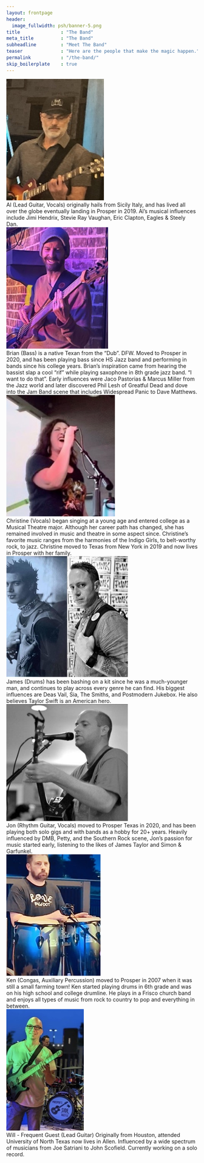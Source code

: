 ```yaml
---
layout: frontpage
header:
  image_fullwidth: psh/banner-5.png
title               : "The Band"
meta_title          : "The Band"
subheadline         : "Meet The Band"
teaser              : "Here are the people that make the magic happen."
permalink           : "/the-band/"
skip_boilerplate    : true
---
```


<div class="clearfix">
<div class="band-member">
<div class="band-member-image">
<img src="/images/psh/people/resized/al.jpg">
</div>
<div class="band-member-bio">
Al (Lead Guitar, Vocals) originally hails from Sicily Italy, and has lived all over the globe eventually landing in Prosper in 2019. Al’s musical influences include Jimi Hendrix, Stevie Ray Vaughan, Eric Clapton, Eagles & Steely Dan.
</div>
</div>

<div class="band-member">
<div class="band-member-image">
<img src="/images/psh/people/resized/brian.jpg">
</div>
<div class="band-member-bio">
Brian (Bass) is a native Texan from the “Dub”.  DFW.  Moved to Prosper in 2020, and has been playing bass since HS Jazz band and performing in bands since his college years.  Brian’s inspiration came from hearing the bassist slap a cool “rif” while playing saxophone in 8th grade jazz band.  “I want to do that”.  Early influences were Jaco Pastorias & Marcus Miller from the Jazz world and later discovered Phil Lesh of Greatful Dead and dove into the Jam Band scene that includes Widespread Panic to Dave Matthews.
</div>
</div>

<div class="band-member">
<div class="band-member-image">
<img src="/images/psh/people/resized/christine.jpg">
</div>
<div class="band-member-bio">
Christine (Vocals) began singing at a young age and entered college as a Musical Theatre major. Although her career path has changed, she has remained involved in music and theatre in some aspect since. Christine’s favorite music ranges from the harmonies of the Indigo Girls, to belt-worthy rock, to jazz. Christine moved to Texas from New York in 2019 and now lives in Prosper with her family.
</div>
</div>

<div class="band-member">
<div class="band-member-image">
<img src="/images/psh/people/resized/james.jpg">
</div>
<div class="band-member-bio">
James (Drums) has been bashing on a kit since he was a much-younger man, and continues to play across every genre he can find. His biggest influences are Deas Vail, Sia, The Smiths, and Postmodern Jukebox. He also believes Taylor Swift is an American hero.
</div>
</div>

<div class="band-member">
<div class="band-member-image">
<img src="/images/psh/people/resized/jon.jpg">
</div>
<div class="band-member-bio">
Jon (Rhythm Guitar, Vocals) moved to Prosper Texas in 2020, and has been playing both solo gigs and with bands as a hobby for 20+ years. Heavily influenced by DMB, Petty, and the Southern Rock scene, Jon’s passion for music started early, listening to the likes of James Taylor and Simon & Garfunkel.
</div>
</div>

<div class="band-member">
<div class="band-member-image">
<img src="/images/psh/people/resized/ken.jpg">
</div>
<div class="band-member-bio">
Ken (Congas, Auxiliary Percussion) moved to Prosper in 2007 when it was still a small farming town!  Ken started playing drums in 6th grade and was on his high school and college drumline.  He plays in a Frisco church band and enjoys all types of music from rock to country to pop and everything in between.
</div>
</div>

<div class="band-member">
<div class="band-member-image">
<img src="/images/psh/people/resized/will.jpg">
</div>
<div class="band-member-bio">
Will - Frequent Guest (Lead Guitar) Originally from Houston, attended University of North Texas now lives in Allen. Influenced by a wide spectrum of musicians from Joe Satriani to John Scofield.  Currently working on a solo record.
</div>
</div>
</div>